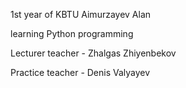 1st year of KBTU Aimurzayev Alan 

learning Python programming

Lecturer teacher - Zhalgas Zhiyenbekov

Practice teacher - Denis Valyayev